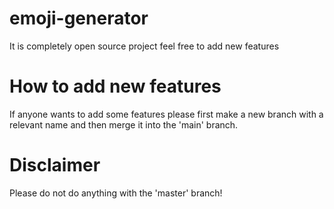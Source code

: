# emoji-generator

It is completely open source project feel free to add new features

# How to add new features

If anyone wants to add some features please first make a new branch with a relevant name and then merge it into the 'main' branch.

# Disclaimer

Please do not do anything with the 'master' branch!
